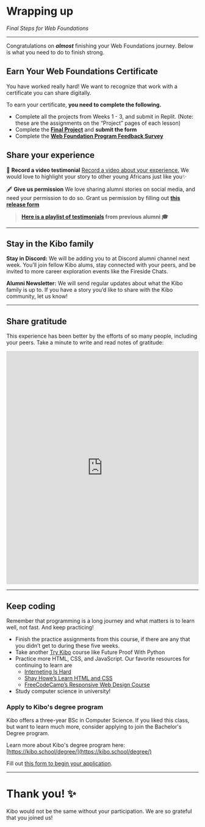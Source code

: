 # Wrapping up

<!-- TODO: Update dates, links, instructions -->

_Final Steps for Web Foundations_

---

Congratulations on ***almost*** finishing your Web Foundations journey. Below is what you need to do to finish strong.

## Earn Your Web Foundations Certificate

You have worked really hard! We want to recognize that work with a certificate you can share digitally.

To earn your certificate, **you need to complete the following.**

- Complete all the projects from Weeks 1 - 3, and submit in Replit. (Note: these are the assignments on the “Project” pages of each lesson)
- Complete the **[Final Project](final-project.md)** and **submit the form**
- Complete the **[Web Foundation Program Feedback Survey](https://docs.google.com/forms/d/e/1FAIpQLSfFy1PHCgCMM4icSVw-kxVp7Ua5gIVkxFK3znfXHaoIu7uSkQ/viewform?usp=sf_link)**

## Share your experience

<aside>


🎥 **Record a video testimonial**
[Record a video about your experience.](https://bit.ly/3Q1GC3u)  We would love to highlight your story to other young Africans just like you✨

</aside>

<aside>


🖋️ **Give us permission**
We love sharing alumni stories on social media, and need your permission to do so. Grant us permission by filling out **[this release form](https://bit.ly/3JqSRUS)**

</aside>

 > **[Here is a playlist of testimonials](https://www.youtube.com/watch?v=QmQu1ynUBTY&list=PLEApm5XV23vWGm4uwl7jGSNST2Wj9S6Rx) from previous alumni 🎓**

---

## Stay in the Kibo family

**Stay in Discord:** We will be adding you to at Discord alumni channel next week. You'll join fellow Kibo alums, stay connected with your peers, and be invited to more career exploration events like the Fireside Chats.

**Alumni Newsletter:** We will send regular updates about what the Kibo family is up to. If you have a story you’d like to share with the Kibo community, let us know!

---

## Share gratitude

This experience has been better by the efforts of so many people, including your peers. Take a minute to write and read notes of gratitude:

<div style="border:1px solid rgba(0,0,0,0.1);border-radius:2px;box-sizing:border-box;overflow:hidden;position:relative;width:100%;background:#F4F4F4"><iframe src="https://padlet.com/curriculumpad/scz0qfxkg46og8eg" frameborder="0" allow="camera;microphone;geolocation" style="width:100%;height:608px;display:block;padding:0;margin:0"></iframe></div>

---

## Keep coding

Remember that programming is a long journey and what matters is to learn well, not fast. And keep practicing!

- Finish the practice assignments from this course, if there are any that you didn’t get to during these five weeks.
- Take another [Try Kibo](https://kibo.school/trykibo) course like Future Proof With Python
- Practice more HTML, CSS, and JavaScript. Our favorite resources for continuing to learn are
    - [Interneting Is Hard](https://www.internetingishard.com/)
    - [Shay Howe’s Learn HTML and CSS](https://learn.shayhowe.com/html-css/)
    - [FreeCodeCamp’s Responsive Web Design Course](https://www.freecodecamp.org/learn/2022/responsive-web-design/)
- Study computer science in university!

### Apply to Kibo's degree program

Kibo offers a three-year BSc in Computer Science. If you liked this class, but
want to learn much more, consider applying to join the Bachelor's Degree
program.

Learn more about Kibo's degree program here: [https://kibo.school/degree/](https://kibo.school/degree/)

Fill out [this form to begin your application](https://kibo-school.typeform.com/kibo-interest?typeform-source=kibo.school).

---

# **Thank you! ✨**

Kibo would not be the same without your participation. We are so grateful that you joined us!